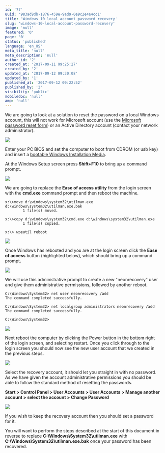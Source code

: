 ```yaml
---
id: '77'
uuid: '983ad9db-1876-459e-9ad9-0e9c2e4a4cc1'
title: 'Windows 10 local account password recovery'
slug: 'windows-10-local-account-password-recovery'
image: 'null'
featured: '0'
page: '0'
status: 'published'
language: 'en_US'
meta_title: 'null'
meta_description: 'null'
author_id: '2'
created_at: '2017-09-11 09:25:27'
created_by: '2'
updated_at: '2017-09-12 09:30:08'
updated_by: '1'
published_at: '2017-09-12 09:22:52'
published_by: '2'
visibility: 'public'
mobiledoc: 'null'
amp: 'null'
---
```


We are going to look at a solution to reset the password on a local Windows account, this will not work for Microsoft account (use the [Microsoft password reset form](https://account.live.com/password/reset)) or an Active Directory account (contact your network administrator).

![](/content/images/2017/09/password-incorrect.png)

Enter your PC BIOS and set the computer to boot from CDROM (or usb key) and insert a [bootable Windows Installation Media](http://windowsiso.net/windows-10-iso/windows-10-creators-update-1703-download-build-15063/).

At the Windows Setup screen press **Shift+F10** to bring up a command prompt.

![](/content/images/2017/09/cmd-1.png)

We are going to replace the **Ease of access utility** from the login screen with the **cmd.exe** command prompt and then reboot the machine.

```
x:\>move d:\windows\system32\utilman.exe d:\windows\system32\utilman.exe.bak
        1 file(s) moved.

x:\>copy d:\windows\system32\cmd.exe d:\windows\system32\utilman.exe
        1 file(s) copied.

x:\> wpeutil reboot
```

![](/content/images/2017/09/move-and-replace.png)

Once Windows has rebooted and you are at the login screen click the **Ease of access** button (highlighted below), which should bring up a command prompt.

![](/content/images/2017/09/ease-of-access.png)

We will use this administrative prompt to create a new "neonrecovery" user and give them administrative permissions, followed by another reboot.

```
C:\Windows\System32> net user neonrecovery /add
The command completed successfully.

C:\Windows\System32> net localgroup administrators neonrecovery /add
The command completed successfully.

C:\Windows\System32>
```

![](/content/images/2017/09/add-admin-user-1.png)

Next reboot the computer by clicking the Power button in the bottom right of the login screen, and selecting restart. Once you click through to the login screen you should now see the new user account that we created in the previous steps.

![](/content/images/2017/09/neonrecovery.png)

Select the recovery account, it should let you straight in with no password. As we have given the account administrative permissions you should be able to follow the standard method of resetting the passwords.

**Start > Control Panel > User Accounts > User Accounts > Manage another account > select the account > Change Password**

![](/content/images/2017/09/change-password.png)

If you wish to keep the recovery account then you should set a password for it.

You will want to perform the steps described at the start of this document in reverse to replace **C:\Windows\System32\utilman.exe** with **C:\Windows\System32\utilman.exe.bak** once your password has been recovered.
